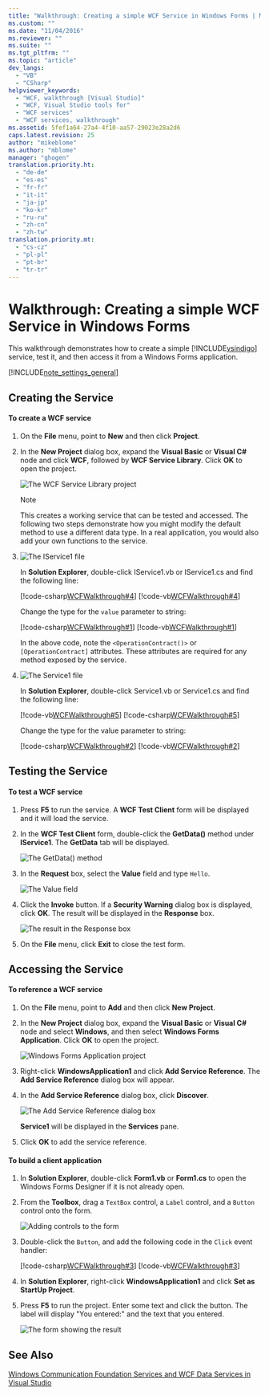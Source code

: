 ```yaml
---
title: "Walkthrough: Creating a simple WCF Service in Windows Forms | Microsoft Docs"
ms.custom: ""
ms.date: "11/04/2016"
ms.reviewer: ""
ms.suite: ""
ms.tgt_pltfrm: ""
ms.topic: "article"
dev_langs: 
  - "VB"
  - "CSharp"
helpviewer_keywords: 
  - "WCF, walkthrough [Visual Studio]"
  - "WCF, Visual Studio tools for"
  - "WCF services"
  - "WCF services, walkthrough"
ms.assetid: 5fef1a64-27a4-4f10-aa57-29023e28a2d6
caps.latest.revision: 25
author: "mikeblome"
ms.author: "mblome"
manager: "ghogen"
translation.priority.ht: 
  - "de-de"
  - "es-es"
  - "fr-fr"
  - "it-it"
  - "ja-jp"
  - "ko-kr"
  - "ru-ru"
  - "zh-cn"
  - "zh-tw"
translation.priority.mt: 
  - "cs-cz"
  - "pl-pl"
  - "pt-br"
  - "tr-tr"
---
```

# Walkthrough: Creating a simple WCF Service in Windows Forms
This walkthrough demonstrates how to create a simple [!INCLUDE[vsindigo](../data-tools/includes/vsindigo_md.md)] service, test it, and then access it from a Windows Forms application.  
  
[!INCLUDE[note_settings_general](../data-tools/includes/note_settings_general_md.md)]  
  
## Creating the Service  
  
#### To create a WCF service  
  
1.  On the **File** menu, point to **New** and then click **Project**.  
  
2.  In the **New Project** dialog box, expand the **Visual Basic** or **Visual C#** node and click **WCF**, followed by **WCF Service Library**. Click **OK** to open the project.  
  
     ![The WCF Service Library project](../data-tools/media/wcf1.PNG "wcf1")  
  
    > [!NOTE]
    >  This creates a working service that can be tested and accessed. The following two steps demonstrate how you might modify the default method to use a different data type. In a real application, you would also add your own functions to the service.  
  
3.  ![The IService1 file](../data-tools/media/wcf2.png "wcf2")  
  
     In **Solution Explorer**, double-click IService1.vb or IService1.cs and find the following line:  
  
     [!code-csharp[WCFWalkthrough#4](../data-tools/codesnippet/CSharp/walkthrough-creating-a-simple-wcf-service-in-windows-forms_1.cs)]
     [!code-vb[WCFWalkthrough#4](../data-tools/codesnippet/VisualBasic/walkthrough-creating-a-simple-wcf-service-in-windows-forms_1.vb)]  
  
     Change the type for the `value` parameter to string:  
  
     [!code-csharp[WCFWalkthrough#1](../data-tools/codesnippet/CSharp/walkthrough-creating-a-simple-wcf-service-in-windows-forms_2.cs)]
     [!code-vb[WCFWalkthrough#1](../data-tools/codesnippet/VisualBasic/walkthrough-creating-a-simple-wcf-service-in-windows-forms_2.vb)]  
  
     In the above code, note the `<OperationContract()>` or `[OperationContract]` attributes. These attributes are required for any method exposed by the service.  
  
4.  ![The Service1 file](../data-tools/media/wcf3.png "wcf3")  
  
     In **Solution Explorer**, double-click Service1.vb or Service1.cs and find the following line:  
  
     [!code-vb[WCFWalkthrough#5](../data-tools/codesnippet/VisualBasic/walkthrough-creating-a-simple-wcf-service-in-windows-forms_3.vb)]
     [!code-csharp[WCFWalkthrough#5](../data-tools/codesnippet/CSharp/walkthrough-creating-a-simple-wcf-service-in-windows-forms_3.cs)]  
  
     Change the type for the value parameter to string:  
  
     [!code-csharp[WCFWalkthrough#2](../data-tools/codesnippet/CSharp/walkthrough-creating-a-simple-wcf-service-in-windows-forms_4.cs)]
     [!code-vb[WCFWalkthrough#2](../data-tools/codesnippet/VisualBasic/walkthrough-creating-a-simple-wcf-service-in-windows-forms_4.vb)]  
  
## Testing the Service  
  
#### To test a WCF service  
  
1.  Press **F5** to run the service. A **WCF Test Client** form will be displayed and it will load the service.  
  
2.  In the **WCF Test Client** form, double-click the **GetData()** method under **IService1**. The **GetData** tab will be displayed.  
  
     ![The GetData&#40;&#41; method](../data-tools/media/wcf4.png "wcf4")  
  
3.  In the **Request** box, select the **Value** field and type `Hello`.  
  
     ![The Value field](../data-tools/media/wcf5.png "wcf5")  
  
4.  Click the **Invoke** button. If a **Security Warning** dialog box is displayed, click **OK**. The result will be displayed in the **Response** box.  
  
     ![The result in the Response box](../data-tools/media/wcf6.png "wcf6")  
  
5.  On the **File** menu, click **Exit** to close the test form.  
  
## Accessing the Service  
  
#### To reference a WCF service  
  
1.  On the **File** menu, point to **Add** and then click **New Project**.  
  
2.  In the **New Project** dialog box, expand the **Visual Basic** or **Visual C#** node and select **Windows**, and then select **Windows Forms Application**. Click **OK** to open the project.  
  
     ![Windows Forms Application project](../data-tools/media/wcf7.png "wcf7")  
  
3.  Right-click **WindowsApplication1** and click **Add Service Reference**. The **Add Service Reference** dialog box will appear.  
  
4.  In the **Add Service Reference** dialog box, click **Discover**.  
  
     ![The Add Service Reference dialog box](../data-tools/media/wcf8.png "wcf8")  
  
     **Service1** will be displayed in the **Services** pane.  
  
5.  Click **OK** to add the service reference.  
  
#### To build a client application  
  
1.  In **Solution Explorer**, double-click **Form1.vb** or **Form1.cs** to open the Windows Forms Designer if it is not already open.  
  
2.  From the **Toolbox**, drag a `TextBox` control, a `Label` control, and a `Button` control onto the form.  
  
     ![Adding controls to the form](../data-tools/media/wcf9.png "wcf9")  
  
3.  Double-click the `Button`, and add the following code in the `Click` event handler:  
  
     [!code-csharp[WCFWalkthrough#3](../data-tools/codesnippet/CSharp/walkthrough-creating-a-simple-wcf-service-in-windows-forms_5.cs)]
     [!code-vb[WCFWalkthrough#3](../data-tools/codesnippet/VisualBasic/walkthrough-creating-a-simple-wcf-service-in-windows-forms_5.vb)]  
  
4.  In **Solution Explorer**, right-click **WindowsApplication1** and click **Set as StartUp Project**.  
  
5.  Press **F5** to run the project. Enter some text and click the button. The label will display "You entered:" and the text that you entered.  
  
     ![The form showing the result](../data-tools/media/wcf10.png "wcf10")  
  
## See Also  
 [Windows Communication Foundation Services and WCF Data Services in Visual Studio](../data-tools/windows-communication-foundation-services-and-wcf-data-services-in-visual-studio.md)
